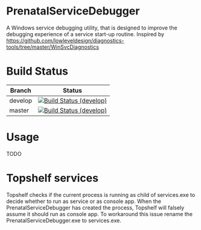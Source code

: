 # PrenatalServiceDebugger
A Windows service debugging utility, that is designed to improve the debugging experience of a service start-up routine.
Inspired by https://github.com/lowleveldesign/diagnostics-tools/tree/master/WinSvcDiagnostics

# Build Status
Branch | Status
--- | ---
develop | [![Build Status (develop)](https://dev.azure.com/stefanortner/PrenatalServiceDebugger/_apis/build/status/ohyeahitsstef.PrenatalServiceDebugger?branchName=develop)](https://dev.azure.com/stefanortner/PrenatalServiceDebugger/_build/latest?definitionId=1?branchName=develop)
 master | [![Build Status (develop)](https://dev.azure.com/stefanortner/PrenatalServiceDebugger/_apis/build/status/ohyeahitsstef.PrenatalServiceDebugger?branchName=master)](https://dev.azure.com/stefanortner/PrenatalServiceDebugger/_build/latest?definitionId=1?branchName=master)

# Usage
TODO

# Topshelf services
Topshelf checks if the current process is running as child of services.exe to decide whether to run as service or as console app. When the PrenatalServiceDebugger has created the process, Topshelf will falsely assume it should run as console app. To workaround this issue rename the PrenatalServiceDebugger.exe to services.exe.

